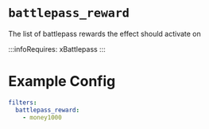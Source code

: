 # `battlepass_reward`

The list of battlepass rewards the effect should activate on

:::infoRequires:
xBattlepass
:::
# Example Config
```yaml
filters:
  battlepass_reward: 
    - money1000
```
